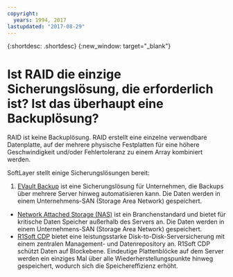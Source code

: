 ```yaml
---
copyright:
  years: 1994, 2017
lastupdated: "2017-08-29"
---
```


{:shortdesc: .shortdesc}
{:new_window: target="_blank"}

# Ist RAID die einzige Sicherungslösung, die erforderlich ist? Ist das überhaupt eine Backuplösung?

RAID ist keine Backuplösung. RAID erstellt eine einzelne verwendbare Datenplatte, auf der mehrere physische Festplatten für eine höhere Geschwindigkeit und/oder Fehlertoleranz zu einem Array kombiniert werden. 

SoftLayer stellt einige Sicherungslösungen bereit:

1. [EVault Backup](../infrastructure/backup/index.html) ist eine Sicherungslösung für Unternehmen, die Backups über mehrere Server hinweg automatisieren kann. Die Daten werden in einem Unternehmens-SAN (Storage Area Network) gespeichert.
* [Network Attached Storage (NAS)](../infrastructure/network-attached-storage/nas.html) ist ein Branchenstandard und bietet für kritische Daten Speicher außerhalb des Servers an. Die Daten werden in einem Unternehmens-SAN (Storage Area Network) gespeichert.
* [R1Soft CDP](../infrastructure/backup/r1soft.html) bietet eine leistungsstarke Disk-to-Disk-Serversicherung mit einem zentralen Management- und Datenrepository an. R1Soft CDP schützt Daten auf Blockebene. Eindeutige Plattenblöcke auf dem Server werden ein einziges Mal über alle Wiederherstellungspunkte hinweg gespeichert, wodurch sich die Speichereffizienz erhöht.
